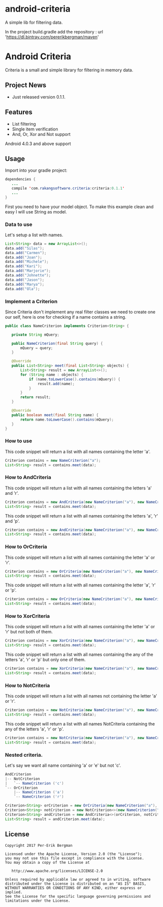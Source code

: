 # android-criteria
A simple lib for filtering data.

In the project build.gradle add the repository : url 'https://dl.bintray.com/pererikbergman/maven'

# Android Criteria 
Criteria is a small and simple library for filtering in memory data.

## Project News 
 * Just released version 0.1.1.

## Features
 * List filtering
 * Single item verification
 * And, Or, Xor and Not support

Android 4.0.3 and above support

## Usage
Import into your gradle project:
 ``` java
dependencies {
    ...
    compile 'com.rakangsoftware.criteria:criteria:0.1.1'
    ...
}
```
First you need to have your model object. To make this example clean and easy I will use String as model. 

### Data to use
Let's setup a list with names.
 ``` java
 List<String> data = new ArrayList<>();
 data.add("Silas");
 data.add("Carmen");
 data.add("Joan");
 data.add("Michele");
 data.add("Kari");
 data.add("Marjorie");
 data.add("Johnette");
 data.add("Jason");
 data.add("Marya");
 data.add("Ola");
```

### Implement a Criterion
Since Criteria don't implement any real filter classes we need to create one our self, here is one for checking if a name contains a string.
 ``` java
public class NameCriterion implements Criterion<String> {

    private String mQuery;

    public NameCriterion(final String query) {
        mQuery = query;
    }

    @Override
    public List<String> meet(final List<String> objects) {
        List<String> result = new ArrayList<>();
        for (String name : objects) {
            if (name.toLowerCase().contains(mQuery)) {
                result.add(name);
            }
        }
        return result;
    }

    @Override
    public boolean meet(final String name) {
        return name.toLowerCase().contains(mQuery);
    }
}
```

### How to use
This code snippet will return a list with all names containing the letter 'a'.
``` java
Criterion contains = new NameCriterion("a");
List<String> result = contains.meet(data);
```

### How to AndCriteria
This code snippet will return a list with all names containing the letters 'a' and 'r'.
``` java
Criterion contains = new AndCriteria(new NameCriterion("a"), new NameCriterion("r"));
List<String> result = contains.meet(data);
```         

This code snippet will return a list with all names containing the letters 'a', 'r' and 'p'.
``` java
Criterion contains = new AndCriteria(new NameCriterion("a"), new NameCriterion("r"), new NameCriterion("p"));
List<String> result = contains.meet(data);
```         

### How to OrCriteria
This code snippet will return a list with all names containing the letter 'a' or 'r'.
``` java
Criterion contains = new OrCriteria(new NameCriterion("a"), new NameCriterion("r"));
List<String> result = contains.meet(data);
```         

This code snippet will return a list with all names containing the letter 'a', 'r' or 'p'.
``` java
Criterion contains = new OrCriteria(new NameCriterion("a"), new NameCriterion("r"), new NameCriterion("p"));
List<String> result = contains.meet(data);
```         

### How to XorCriteria
This code snippet will return a list with all names containing the letter 'a' or 'r' but not both of them.
``` java
Criterion contains = new XorCriteria(new NameCriterion("a"), new NameCriterion("r"));
List<String> result = contains.meet(data);
```         

This code snippet will return a list with all names containing the any of the letters 'a', 'r' or 'p' but only one of them.
``` java
Criterion contains = new XorCriteria(new NameCriterion("a"), new NameCriterion("r"), new NameCriterion("p"));
List<String> result = contains.meet(data);
```     

### How to NotCriteria
This code snippet will return a list with all names not containing the letter 'a' or 'r'.
``` java
Criterion contains = new NotCriteria(new NameCriterion("a"), new NameCriterion("r"));
List<String> result = contains.meet(data);
```         

This code snippet will return a list with all names NotCriteria containing the any of the letters 'a', 'r' or 'p'.
``` java
Criterion contains = new NotCriteria(new NameCriterion("a"), new NameCriterion("r"), new NameCriterion("p"));
List<String> result = contains.meet(data);
```     

### Nested criteria.
Let's say we want all name containing 'a' or 'e' but not 'c'.

``` java
AndCriterion
|-- NotCriterion
|	`-- NameCriterion ('c')
`-- OrCriterion
 	|-- NameCriterion ('a')
 	`-- NameCriterion ('r')
```

``` java
Criterion<String> orCriterion = new OrCriteria(new NameCriterion("a"), new NameCriterion("r"));
Criterion<String> notCriterion = new NotCriterion<>(new NameCriterion("c"));
Criterion<String> andCriterion = new AndCriteria<>(orCriterion, notCriterion);
List<String> result = andCriterion.meet(data);
```

## License

    Copyright 2017 Per-Erik Bergman

    Licensed under the Apache License, Version 2.0 (the "License");
    you may not use this file except in compliance with the License.
    You may obtain a copy of the License at

       http://www.apache.org/licenses/LICENSE-2.0

    Unless required by applicable law or agreed to in writing, software
    distributed under the License is distributed on an "AS IS" BASIS,
    WITHOUT WARRANTIES OR CONDITIONS OF ANY KIND, either express or implied.
    See the License for the specific language governing permissions and
    limitations under the License.
